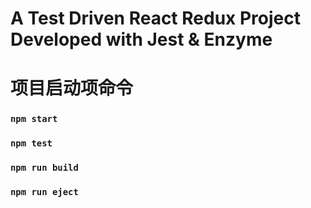 # A Test Driven React Redux Project Developed with Jest & Enzyme 

# 项目启动项命令

### `npm start`


### `npm test`

### `npm run build`


### `npm run eject`

